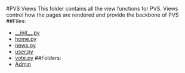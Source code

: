 #PVS Views
This folder contains all the view functions for PVS. Views control how the pages are rendered and provide the backbone of PVS
##Files:
* [\_\_init\_\_.py](/admin/docs/pvs/view/__init__.py)
* [home.py](/admin/docs/pvs/view/home.py)
* [news.py](/admin/docs/pvs/view/news.py)
* [user.py](/admin/docs/pvs/view/user.py)
* [vote.py](/admin/docs/pvs/view/vote.py)
##Folders:
* [Admin](/admin/docs/pvs/view/admin)

